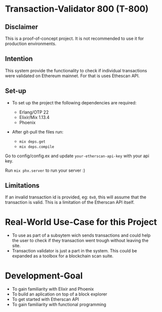 # Transaction-Validator 800 (T-800)

## Disclaimer
This is a proof-of-concept project. It is not recommended to use it for production environments.

## Intention
This system provide the functionality to check if individual transactions were validated on Ethereum mainnet.
For that is uses Ethescan API.

## Set-up
- To set up the project the following dependencies are required:
    * Erlang/OTP 22
    * Elixir/Mix 1.13.4
    * Phoenix

- After git-pull the files run:
    - `mix deps.get`
    - `mix deps.compile`

Go to config/config.ex and update `your-etherscan-api-key` with your api key.

Run `mix phx.server` to run your server :)

## Limitations
If an invalid transaction id is provided, eg: `0x0`, this will assume that the transaction is valid.
This is a limitation of the Etherscan API itself.

# Real-World Use-Case for this Project
-	To use as part of a subsytem wich sends transactions and could help the user to check if they transaction went trough without leaving the site.
-   Transaction validator is just a part in the system. This could be expanded as a toolbox for a blockchain scan suite.

# Development-Goal
-   To gain familiarity with Elixir and Phoenix
-   To build an aplication on top of a block explorer
-   To get started with Etherscan API
-   To gain familiarity with functional programming